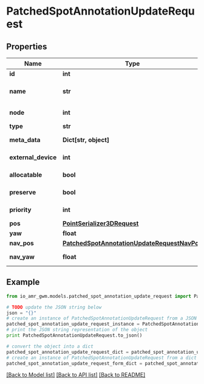 # PatchedSpotAnnotationUpdateRequest


## Properties
Name | Type | Description | Notes
------------ | ------------- | ------------- | -------------
**id** | **int** |  | [optional] 
**name** | **str** | user defined &#x60;name&#x60; of this object. Must be unique in the site or map (for nodes and edges) | [optional] 
**node** | **int** | &#x60;id&#x60; of relevant related element eg: agent,map,site,spot,node,edge,external_device | [optional] 
**type** | **str** | User defined spot type | [optional] 
**meta_data** | **Dict[str, object]** | optional JSON encoded metadata for this object | [optional] 
**external_device** | **int** | &#x60;id&#x60; of relevant related element eg: agent,map,site,spot,node,edge,external_device | [optional] 
**allocatable** | **bool** | If True, spot can be allocated in response to agent queries | [optional] 
**preserve** | **bool** | If True, spot is excluded from deletion, unless deleted by force | [optional] 
**priority** | **int** | Associate a priority to the spot, e.g. for spot queries to allocatable spots | [optional] 
**pos** | [**PointSerializer3DRequest**](PointSerializer3DRequest.md) |  | [optional] 
**yaw** | **float** | Orientation of spot in radians | [optional] 
**nav_pos** | [**PatchedSpotAnnotationUpdateRequestNavPos**](PatchedSpotAnnotationUpdateRequestNavPos.md) |  | [optional] 
**nav_yaw** | **float** | Orientation of navigation position for interacting with the spot | [optional] 

## Example

```python
from io_amr_gwm.models.patched_spot_annotation_update_request import PatchedSpotAnnotationUpdateRequest

# TODO update the JSON string below
json = "{}"
# create an instance of PatchedSpotAnnotationUpdateRequest from a JSON string
patched_spot_annotation_update_request_instance = PatchedSpotAnnotationUpdateRequest.from_json(json)
# print the JSON string representation of the object
print PatchedSpotAnnotationUpdateRequest.to_json()

# convert the object into a dict
patched_spot_annotation_update_request_dict = patched_spot_annotation_update_request_instance.to_dict()
# create an instance of PatchedSpotAnnotationUpdateRequest from a dict
patched_spot_annotation_update_request_form_dict = patched_spot_annotation_update_request.from_dict(patched_spot_annotation_update_request_dict)
```
[[Back to Model list]](../README.md#documentation-for-models) [[Back to API list]](../README.md#documentation-for-api-endpoints) [[Back to README]](../README.md)



